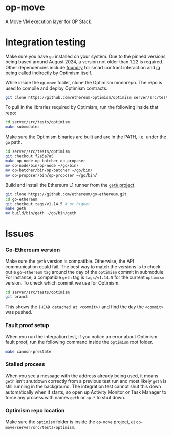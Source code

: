 # op-move

A Move VM execution layer for OP Stack.

# Integration testing

Make sure you have `go` installed on your system. Due to the pinned versions being based around August 2024, a version not older than 1.22 is required. Other dependencies include [foundry](http://getfoundry.sh/) for smart contract interaction and [jq](https://jqlang.github.io/jq/) being called indirectly by Optimism itself.

While inside the `op-move` folder, clone the Optimism monorepo. The repo is used to compile and deploy Optimism contracts.

```bash
git clone https://github.com/ethereum-optimism/optimism server/src/tests/optimism
```

To pull in the libraries required by Optimism, run the following inside that repo:

```bash
cd server/src/tests/optimism
make submodules
```

Make sure the Optimism binaries are built and are in the PATH, i.e. under the `go` path.

```bash
cd server/src/tests/optimism
git checkout f2e5a7a5
make op-node op-batcher op-proposer
mv op-node/bin/op-node ~/go/bin/
mv op-batcher/bin/op-batcher ~/go/bin/
mv op-proposer/bin/op-proposer ~/go/bin/
```

Build and install the Ethereum L1 runner from the [`geth` project](https://github.com/ethereum/go-ethereum).

```bash
git clone https://github.com/ethereum/go-ethereum.git
cd go-ethereum
git checkout tags/v1.14.5 # or higher
make geth
mv build/bin/geth ~/go/bin/geth
```

# Issues

### Go-Ethereum version

Make sure the `geth` version is compatible. Otherwise, the API communication could fail. The best way to match the versions is to check out a `go-ethereum` `tag` around the day of the `optimism` commit in submodule.
For instance, a compatible `geth` tag is `tags/v1.14.5` for the current `optimism` version.
To check which commit we use for Optimism:

```bash
cd server/src/tests/optimism
git branch
```

This shows the `(HEAD detached at <commit>)` and find the day the `<commit>` was pushed.

### Fault proof setup

When you run the integration test, if you notice an error about Optimism fault proof, run the following command inside the `optimism` root folder.

```bash
make cannon-prestate
```

### Stalled process

When you see a message with the address already being used, it means `geth` isn't shutdown correctly from a previous test run and most likely `geth` is still running in the background.
The integration test cannot shut this down automatically when it starts, so open up Activity Monitor or Task Manager to force any process with names `geth` or `op-*` to shut down.

### Optimism repo location

Make sure the `optimism` folder is inside the `op-move` project, at `op-move/server/src/tests/optimism`.
